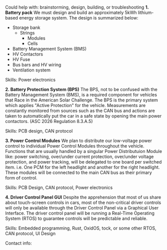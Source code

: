 
Could help with: brainstorming, design, building, or troubleshooting
**1. Battery pack**
We must design and build an approximately 5kWh lithium-based energy storage system.
The design is summarized below:  
  - Storage bank
    - Strings
      - Modules
       - Cells 
  - Battery Management System (BMS) 
  - HV Contactors 
  - HV Fuse 
  - Bus bars and HV wiring
  - Ventilation system

Skills: Power electronics  

**2. Battery Protection System (BPS)**
  The BPS, not to be confused with the Battery Management System (BMS), is a required component for vehicles that Race in the American Solar Challenge. The BPS is the primary system which applies "Active Protection" for the vehicle. Measurements are constantly monitored from sources such as the CAN bus and actions are taken to automatically put the car in a safe state by opening the main power contactors. (ASC 2026 Regulation 8.3.A.5)

Skills: PCB design, CAN protocol

**3. Power Control Modules**
We plan to distribute our low-voltage power control to individual Power Control Modules throughout the vehicle. Functions that are usually handled by a singular Power Distributuion Module like: power switching, over/under current protection, over/under voltage protection, and power tracking, will be delegated to one board per switched item. i.e. One PCM for the left headlight and another for the right headlight. These modules will be connected to the main CAN bus as their primary form of control.

Skills: PCB Design, CAN protocol, Power electronics

**4. Driver Control Panel GUI**
  Despite the apprehension that most of us share about touch-screen controls in cars, most of the non-critical driver controls will only be available through the Driver Control Panel via a Graphical User Interface. The driver control panel will be running a Real-Time Operating System (RTOS) to guarantee controls will be predictable and reliable.
 
Skills:  Embedded programming,  Rust,  OxidOS, tock, or some other RTOS,  CAN protocol,  UI Design

Contact info:
